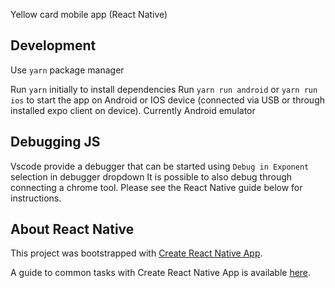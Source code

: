 Yellow card mobile app (React Native)


## Development
Use `yarn` package manager

Run `yarn` initially to install dependencies
Run `yarn run android` or `yarn run ios` to start the app on Android or IOS device (connected via USB or through installed expo client on device). Currently Android emulator

## Debugging JS
Vscode provide a debugger that can be started using `Debug in Exponent` selection in debugger dropdown
It is possible to also debug through connecting a chrome tool. Please see the React Native guide below for instructions. 

## About React Native
This project was bootstrapped with [Create React Native App](https://github.com/react-community/create-react-native-app).

A guide to common tasks with Create React Native App is available [here](https://github.com/react-community/create-react-native-app/blob/master/react-native-scripts/template/README.md).

